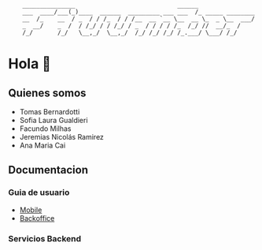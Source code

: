         _______________                             ______
        ___  ____/___(_)____  ______  _________ ___ ___  /_ _____ ________
        __  /_    __  / _  / / /_  / / /__  __ `__ \__  __ \_  _ \__  ___/
        _  __/    _  /  / /_/ / / /_/ / _  / / / / /_  /_/ //  __/_  /
        /_/       /_/   \__,_/  \__,_/  /_/ /_/ /_/ /_.___/ \___/ /_/


# Hola 👋

## Quienes somos

- Tomas Bernardotti
- Sofia Laura Gualdieri
- Facundo Milhas
- Jeremias Nicolás Ramirez
- Ana Maria Cai

## Documentacion

### Guia de usuario

- [Mobile](https://anichucai.github.io/Fiuumber.userguide.mobile/)
- [Backoffice](https://anichucai.github.io/Fiuumber.userguide.backoffice/)


### Servicios Backend

